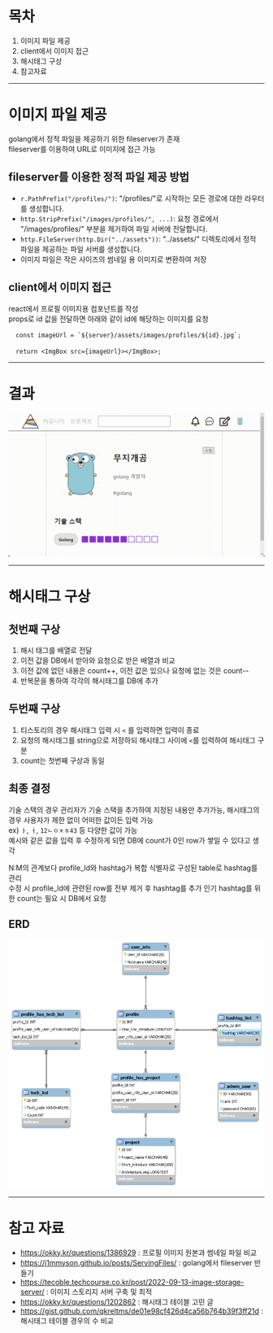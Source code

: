 # 목차
1. 이미지 파일 제공
2. client에서 이미지 접근
3. 해시태그 구상
4. 참고자료

-----

# 이미지 파일 제공

golang에서 정적 파일을 제공하기 위한 fileserver가 존재   
fileserver를 이용하여 URL로 이미지에 접근 가능   
## fileserver를 이용한 정적 파일 제공 방법
- `r.PathPrefix("/profiles/")`: "/profiles/"로 시작하는 모든 경로에 대한 라우터를 생성합니다.
- `http.StripPrefix("/images/profiles/", ...)`: 요청 경로에서 "/images/profiles/" 부분을 제거하여 파일 서버에 전달합니다.
- `http.FileServer(http.Dir("../assets"))`: "../assets/" 디렉토리에서 정적 파일을 제공하는 파일 서버를 생성합니다.
- 이미지 파일은 작은 사이즈의 썸네일 용 이미지로 변환하여 저장

## client에서 이미지 접근
react에서 프로필 이미지용 컴포넌트를 작성   
props로 id 값을 전달하면 아래와 같이 id에 해당하는 이미지를 요청
```
  const imageUrl = `${server}/assets/images/profiles/${id}.jpg`;

  return <ImgBox src={imageUrl}></ImgBox>;
```

-----

# 결과

<img src="/assets/rainbowbear_20240122_112248.gif">

-----

# 해시태그 구상

## 첫번째 구상
1. 해시 태그를 배열로 전달
2. 이전 값을 DB에서 받아와 요청으로 받은 배열과 비교
3. 이전 값에 없던 내용은 count++, 이전 값은 있으나 요청에 없는 것은 count--
4. 반복문을 통하여 각각의 해시태그를 DB에 추가
## 두번째 구상
1. 티스토리의 경우 해시태그 입력 시 `<` 를 입력하면 입력이 종료
2. 요청의 해시태그를 string으로 저장하되 해시태그 사이에 `<`를 입력하여 해시태그 구분
3. count는 첫번째 구상과 동일

## 최종 결정
기술 스택의 경우 관리자가 기술 스택을 추가하여 지정된 내용만 추가가능, 해시태그의 경우 사용자가 제한 없이 어떠한 값이든 입력 가능   
ex) `ㅏ`, `ㅓ`, `12ㄴㅇㅊㅎ43` 등 다양한 값이 가능   
예시와 같은 값을 입력 후 수정하게 되면 DB에 count가 0인 row가 쌓일 수 있다고 생각   
   
N:M의 관계보다 profile_Id와 hashtag가 복합 식별자로 구성된 table로 hashtag를 관리   
수정 시 profile_Id에 관련된 row를 전부 제거 후 hashtag를 추가
인기 hashtag를 위한 count는 필요 시 DB에서 요청

## ERD

<img src="/assets/test.png">

-----

# 참고 자료 
- https://okky.kr/questions/1386929 : 프로필 이미지 원본과 썸네일 파일 비교
- https://j1mmyson.github.io/posts/ServingFiles/ : golang에서 fileserver 만들기
- https://tecoble.techcourse.co.kr/post/2022-09-13-image-storage-server/ : 이미지 스토리지 서버 구축 및 최적
- https://okky.kr/questions/1202862 : 해시태그 테이블 고민 글
- https://gist.github.com/qkreltms/de01e98cf426d4ca56b764b39f3ff21d : 해시태그 테이블 경우의 수 비교


